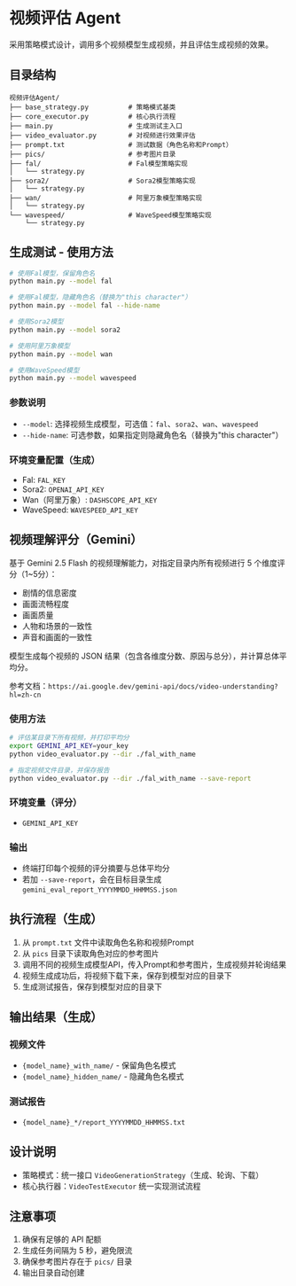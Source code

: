 # 视频评估 Agent

采用策略模式设计，调用多个视频模型生成视频，并且评估生成视频的效果。

## 目录结构

```
视频评估Agent/
├── base_strategy.py          # 策略模式基类
├── core_executor.py          # 核心执行流程
├── main.py                   # 生成测试主入口
├── video_evaluator.py        # 对视频进行效果评估
├── prompt.txt                # 测试数据（角色名称和Prompt）
├── pics/                     # 参考图片目录
├── fal/                      # Fal模型策略实现
│   └── strategy.py
├── sora2/                    # Sora2模型策略实现
│   └── strategy.py
├── wan/                      # 阿里万象模型策略实现
│   └── strategy.py
└── wavespeed/                # WaveSpeed模型策略实现
    └── strategy.py
```

## 生成测试 - 使用方法

```bash
# 使用Fal模型，保留角色名
python main.py --model fal

# 使用Fal模型，隐藏角色名（替换为"this character"）
python main.py --model fal --hide-name

# 使用Sora2模型
python main.py --model sora2

# 使用阿里万象模型
python main.py --model wan

# 使用WaveSpeed模型
python main.py --model wavespeed
```

### 参数说明

- `--model`: 选择视频生成模型，可选值：`fal`、`sora2`、`wan`、`wavespeed`
- `--hide-name`: 可选参数，如果指定则隐藏角色名（替换为"this character"）

### 环境变量配置（生成）

- Fal: `FAL_KEY`
- Sora2: `OPENAI_API_KEY`
- Wan（阿里万象）: `DASHSCOPE_API_KEY`
- WaveSpeed: `WAVESPEED_API_KEY`

## 视频理解评分（Gemini）

基于 Gemini 2.5 Flash 的视频理解能力，对指定目录内所有视频进行 5 个维度评分（1~5分）：
- 剧情的信息密度
- 画面流畅程度
- 画面质量
- 人物和场景的一致性
- 声音和画面的一致性

模型生成每个视频的 JSON 结果（包含各维度分数、原因与总分），并计算总体平均分。

参考文档：`https://ai.google.dev/gemini-api/docs/video-understanding?hl=zh-cn`

### 使用方法

```bash
# 评估某目录下所有视频，并打印平均分
export GEMINI_API_KEY=your_key
python video_evaluator.py --dir ./fal_with_name

# 指定视频文件目录，并保存报告
python video_evaluator.py --dir ./fal_with_name --save-report
```

### 环境变量（评分）
- `GEMINI_API_KEY`

### 输出
- 终端打印每个视频的评分摘要与总体平均分
- 若加 `--save-report`，会在目标目录生成 `gemini_eval_report_YYYYMMDD_HHMMSS.json`

## 执行流程（生成）

1. 从 `prompt.txt` 文件中读取角色名称和视频Prompt
2. 从 `pics` 目录下读取角色对应的参考图片
3. 调用不同的视频生成模型API，传入Prompt和参考图片，生成视频并轮询结果
4. 视频生成成功后，将视频下载下来，保存到模型对应的目录下
5. 生成测试报告，保存到模型对应的目录下

## 输出结果（生成）

### 视频文件
- `{model_name}_with_name/` - 保留角色名模式
- `{model_name}_hidden_name/` - 隐藏角色名模式

### 测试报告
- `{model_name}_*/report_YYYYMMDD_HHMMSS.txt`

## 设计说明

- 策略模式：统一接口 `VideoGenerationStrategy`（生成、轮询、下载）
- 核心执行器：`VideoTestExecutor` 统一实现测试流程

## 注意事项

1. 确保有足够的 API 配额
2. 生成任务间隔为 5 秒，避免限流
3. 确保参考图片存在于 `pics/` 目录
4. 输出目录自动创建

